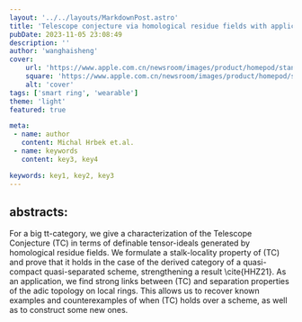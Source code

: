 ```yaml
---
layout: '../../layouts/MarkdownPost.astro'
title: 'Telescope conjecture via homological residue fields with applications to schemes'
pubDate: 2023-11-05 23:08:49
description: ''
author: 'wanghaisheng'
cover:
    url: 'https://www.apple.com.cn/newsroom/images/product/homepod/standard/Apple-HomePod-hero-230118_big.jpg.large_2x.jpg'
    square: 'https://www.apple.com.cn/newsroom/images/product/homepod/standard/Apple-HomePod-hero-230118_big.jpg.large_2x.jpg'
    alt: 'cover'
tags: ['smart ring', 'wearable'] 
theme: 'light'
featured: true

meta:
 - name: author
   content: Michal Hrbek et.al.
 - name: keywords
   content: key3, key4

keywords: key1, key2, key3
---
```


## abstracts:
For a big tt-category, we give a characterization of the Telescope Conjecture (TC) in terms of definable tensor-ideals generated by homological residue fields. We formulate a stalk-locality property of (TC) and prove that it holds in the case of the derived category of a quasi-compact quasi-separated scheme, strengthening a result \cite{HHZ21}. As an application, we find strong links between (TC) and separation properties of the adic topology on local rings. This allows us to recover known examples and counterexamples of when (TC) holds over a scheme, as well as to construct some new ones.
